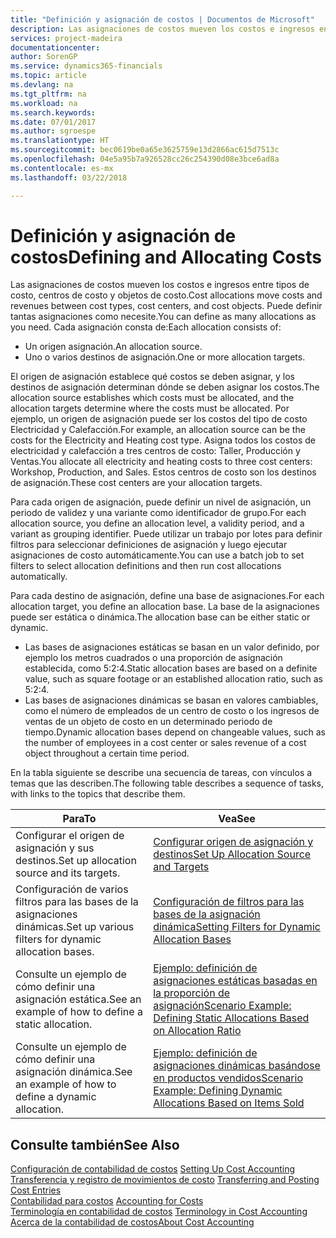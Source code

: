 ```yaml
---
title: "Definición y asignación de costos | Documentos de Microsoft"
description: Las asignaciones de costos mueven los costos e ingresos entre tipos de costo, centros de costo y objetos de costo. Puede definir tantas asignaciones como necesite.
services: project-madeira
documentationcenter: 
author: SorenGP
ms.service: dynamics365-financials
ms.topic: article
ms.devlang: na
ms.tgt_pltfrm: na
ms.workload: na
ms.search.keywords: 
ms.date: 07/01/2017
ms.author: sgroespe
ms.translationtype: HT
ms.sourcegitcommit: bec0619be0a65e3625759e13d2866ac615d7513c
ms.openlocfilehash: 04e5a95b7a926528cc26c254390d08e3bce6ad8a
ms.contentlocale: es-mx
ms.lasthandoff: 03/22/2018

---
```

# <a name="defining-and-allocating-costs"></a><span data-ttu-id="0558e-104">Definición y asignación de costos</span><span class="sxs-lookup"><span data-stu-id="0558e-104">Defining and Allocating Costs</span></span>
<span data-ttu-id="0558e-105">Las asignaciones de costos mueven los costos e ingresos entre tipos de costo, centros de costo y objetos de costo.</span><span class="sxs-lookup"><span data-stu-id="0558e-105">Cost allocations move costs and revenues between cost types, cost centers, and cost objects.</span></span> <span data-ttu-id="0558e-106">Puede definir tantas asignaciones como necesite.</span><span class="sxs-lookup"><span data-stu-id="0558e-106">You can define as many allocations as you need.</span></span> <span data-ttu-id="0558e-107">Cada asignación consta de:</span><span class="sxs-lookup"><span data-stu-id="0558e-107">Each allocation consists of:</span></span>  

-   <span data-ttu-id="0558e-108">Un origen asignación.</span><span class="sxs-lookup"><span data-stu-id="0558e-108">An allocation source.</span></span>  
-   <span data-ttu-id="0558e-109">Uno o varios destinos de asignación.</span><span class="sxs-lookup"><span data-stu-id="0558e-109">One or more allocation targets.</span></span>  

<span data-ttu-id="0558e-110">El origen de asignación establece qué costos se deben asignar, y los destinos de asignación determinan dónde se deben asignar los costos.</span><span class="sxs-lookup"><span data-stu-id="0558e-110">The allocation source establishes which costs must be allocated, and the allocation targets determine where the costs must be allocated.</span></span> <span data-ttu-id="0558e-111">Por ejemplo, un origen de asignación puede ser los costos del tipo de costo Electricidad y Calefacción.</span><span class="sxs-lookup"><span data-stu-id="0558e-111">For example, an allocation source can be the costs for the Electricity and Heating cost type.</span></span> <span data-ttu-id="0558e-112">Asigna todos los costos de electricidad y calefacción a tres centros de costo: Taller, Producción y Ventas.</span><span class="sxs-lookup"><span data-stu-id="0558e-112">You allocate all electricity and heating costs to three cost centers: Workshop, Production, and Sales.</span></span> <span data-ttu-id="0558e-113">Estos centros de costo son los destinos de asignación.</span><span class="sxs-lookup"><span data-stu-id="0558e-113">These cost centers are your allocation targets.</span></span>  

<span data-ttu-id="0558e-114">Para cada origen de asignación, puede definir un nivel de asignación, un periodo de validez y una variante como identificador de grupo.</span><span class="sxs-lookup"><span data-stu-id="0558e-114">For each allocation source, you define an allocation level, a validity period, and a variant as grouping identifier.</span></span> <span data-ttu-id="0558e-115">Puede utilizar un trabajo por lotes para definir filtros para seleccionar definiciones de asignación y luego ejecutar asignaciones de costo automáticamente.</span><span class="sxs-lookup"><span data-stu-id="0558e-115">You can use a batch job to set filters to select allocation definitions and then run cost allocations automatically.</span></span>  

<span data-ttu-id="0558e-116">Para cada destino de asignación, define una base de asignaciones.</span><span class="sxs-lookup"><span data-stu-id="0558e-116">For each allocation target, you define an allocation base.</span></span> <span data-ttu-id="0558e-117">La base de la asignaciones puede ser estática o dinámica.</span><span class="sxs-lookup"><span data-stu-id="0558e-117">The allocation base can be either static or dynamic.</span></span>  

-   <span data-ttu-id="0558e-118">Las bases de asignaciones estáticas se basan en un valor definido, por ejemplo los metros cuadrados o una proporción de asignación establecida, como 5:2:4.</span><span class="sxs-lookup"><span data-stu-id="0558e-118">Static allocation bases are based on a definite value, such as square footage or an established allocation ratio, such as 5:2:4.</span></span>  
-   <span data-ttu-id="0558e-119">Las bases de asignaciones dinámicas se basan en valores cambiables, como el número de empleados de un centro de costo o los ingresos de ventas de un objeto de costo en un determinado periodo de tiempo.</span><span class="sxs-lookup"><span data-stu-id="0558e-119">Dynamic allocation bases depend on changeable values, such as the number of employees in a cost center or sales revenue of a cost object throughout a certain time period.</span></span>  

<span data-ttu-id="0558e-120">En la tabla siguiente se describe una secuencia de tareas, con vínculos a temas que las describen.</span><span class="sxs-lookup"><span data-stu-id="0558e-120">The following table describes a sequence of tasks, with links to the topics that describe them.</span></span>

|<span data-ttu-id="0558e-121">Para</span><span class="sxs-lookup"><span data-stu-id="0558e-121">To</span></span>|<span data-ttu-id="0558e-122">Vea</span><span class="sxs-lookup"><span data-stu-id="0558e-122">See</span></span>|  
|--------|---------|  
|<span data-ttu-id="0558e-123">Configurar el origen de asignación y sus destinos.</span><span class="sxs-lookup"><span data-stu-id="0558e-123">Set up allocation source and its targets.</span></span>|[<span data-ttu-id="0558e-124">Configurar origen de asignación y destinos</span><span class="sxs-lookup"><span data-stu-id="0558e-124">Set Up Allocation Source and Targets</span></span>](finance-how-to-set-up-allocation-source-and-targets.md)|  
|<span data-ttu-id="0558e-125">Configuración de varios filtros para las bases de la asignaciones dinámicas.</span><span class="sxs-lookup"><span data-stu-id="0558e-125">Set up various filters for dynamic allocation bases.</span></span>|[<span data-ttu-id="0558e-126">Configuración de filtros para las bases de la asignación dinámica</span><span class="sxs-lookup"><span data-stu-id="0558e-126">Setting Filters for Dynamic Allocation Bases</span></span>](finance-setting-filters-for-dynamic-allocation-bases.md)|  
|<span data-ttu-id="0558e-127">Consulte un ejemplo de cómo definir una asignación estática.</span><span class="sxs-lookup"><span data-stu-id="0558e-127">See an example of how to define a static allocation.</span></span>|[<span data-ttu-id="0558e-128">Ejemplo: definición de asignaciones estáticas basadas en la proporción de asignación</span><span class="sxs-lookup"><span data-stu-id="0558e-128">Scenario Example: Defining Static Allocations Based on Allocation Ratio</span></span>](finance-scenario-example-defining-static-allocations-based-on-allocation-ratio.md)|  
|<span data-ttu-id="0558e-129">Consulte un ejemplo de cómo definir una asignación dinámica.</span><span class="sxs-lookup"><span data-stu-id="0558e-129">See an example of how to define a dynamic allocation.</span></span>|[<span data-ttu-id="0558e-130">Ejemplo: definición de asignaciones dinámicas basándose en productos vendidos</span><span class="sxs-lookup"><span data-stu-id="0558e-130">Scenario Example: Defining Dynamic Allocations Based on Items Sold</span></span>](finance-scenario-example-defining-dynamic-allocations-based-on-items-sold.md)|  

## <a name="see-also"></a><span data-ttu-id="0558e-131">Consulte también</span><span class="sxs-lookup"><span data-stu-id="0558e-131">See Also</span></span>  
 <span data-ttu-id="0558e-132">[Configuración de contabilidad de costos](finance-set-up-cost-accounting.md) </span><span class="sxs-lookup"><span data-stu-id="0558e-132">[Setting Up Cost Accounting](finance-set-up-cost-accounting.md) </span></span>  
 <span data-ttu-id="0558e-133">[Transferencia y registro de movimientos de costo](finance-transfer-and-post-cost-entries.md) </span><span class="sxs-lookup"><span data-stu-id="0558e-133">[Transferring and Posting Cost Entries](finance-transfer-and-post-cost-entries.md) </span></span>  
 <span data-ttu-id="0558e-134">[Contabilidad para costos](finance-manage-cost-accounting.md) </span><span class="sxs-lookup"><span data-stu-id="0558e-134">[Accounting for Costs](finance-manage-cost-accounting.md) </span></span>  
 <span data-ttu-id="0558e-135">[Terminología en contabilidad de costos](finance-terminology-in-cost-accounting.md) </span><span class="sxs-lookup"><span data-stu-id="0558e-135">[Terminology in Cost Accounting](finance-terminology-in-cost-accounting.md) </span></span>  
 [<span data-ttu-id="0558e-136">Acerca de la contabilidad de costos</span><span class="sxs-lookup"><span data-stu-id="0558e-136">About Cost Accounting</span></span>](finance-about-cost-accounting.md)

